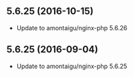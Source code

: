 
## 5.6.25 (2016-10-15)
- Update to amontaigu/nginx-php 5.6.26

## 5.6.25 (2016-09-04)
- Update to amontaigu/nginx-php 5.6.25
